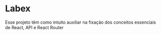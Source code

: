 # Labex
Esse projeto têm como intuito auxiliar na fixação dos conceitos essenciais de React, API e React Router
